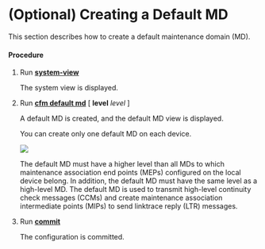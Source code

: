 (Optional) Creating a Default MD
================================

This section describes how to create a default maintenance domain (MD).

#### Procedure

1. Run [**system-view**](cmdqueryname=system-view)
   
   
   
   The system view is displayed.
2. Run [**cfm default md**](cmdqueryname=cfm+default+md) [ **level** *level* ]
   
   
   
   A default MD is created, and the default MD view is displayed.
   
   
   
   You can create only one default MD on each device.
   
   ![](../../../../public_sys-resources/note_3.0-en-us.png) 
   
   The default MD must have a higher level than all MDs to which maintenance association end points (MEPs) configured on the local device belong. In addition, the default MD must have the same level as a high-level MD. The default MD is used to transmit high-level continuity check messages (CCMs) and create maintenance association intermediate points (MIPs) to send linktrace reply (LTR) messages.
3. Run [**commit**](cmdqueryname=commit)
   
   
   
   The configuration is committed.
